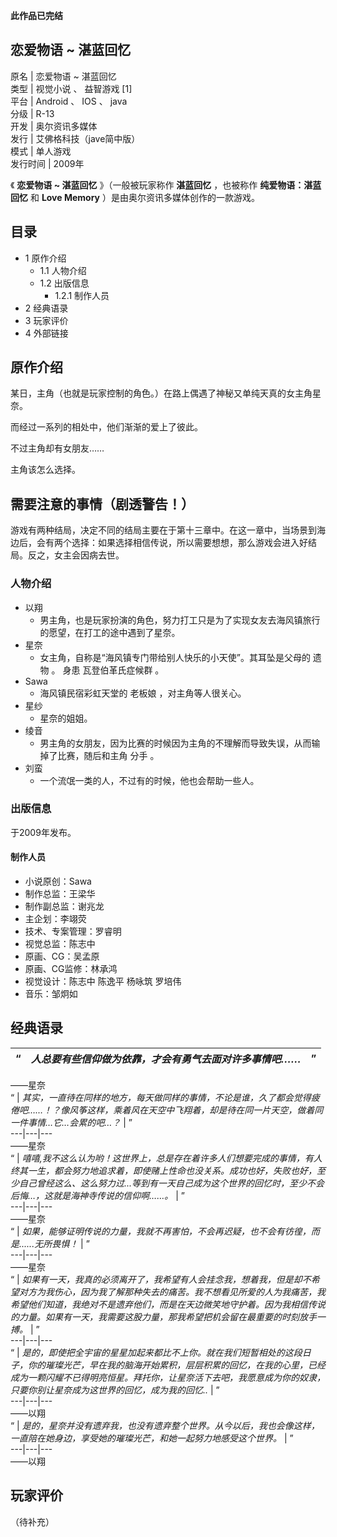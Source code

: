 **此作品已完结**

恋爱物语 ~ 湛蓝回忆  
---  
原名  |  恋爱物语 ~ 湛蓝回忆   
类型  |  视觉小说  、  益智游戏  [1]   
平台  |  Android  、  IOS  、  java   
分级  |  R-13   
开发  |  奥尔资讯多媒体   
发行  |  艾佛格科技（jave简中版）   
模式  |  单人游戏   
发行时间  |  2009年   
  
《 **恋爱物语 ~ 湛蓝回忆** 》（一般被玩家称作 **湛蓝回忆** ，也被称作 **纯爱物语：湛蓝回忆** 和 **Love Memory**
）是由奥尔资讯多媒体创作的一款游戏。

##  目录

  * 1  原作介绍 
    * 1.1  人物介绍 
    * 1.2  出版信息 
      * 1.2.1  制作人员 
  * 2  经典语录 
  * 3  玩家评价 
  * 4  外部链接 

##  原作介绍

某日，主角（也就是玩家控制的角色。）在路上偶遇了神秘又单纯天真的女主角星奈。

而经过一系列的相处中，他们渐渐的爱上了彼此。

不过主角却有女朋友……

主角该怎么选择。

需要注意的事情（剧透警告！）  
---  
游戏有两种结局，决定不同的结局主要在于第十三章中。在这一章中，当场景到海边后，会有两个选择：如果选择相信传说，所以需要想想，那么游戏会进入好结局。反之，女主会因病去世。  
  
###  人物介绍

  * 以翔 
    * 男主角，也是玩家扮演的角色，努力打工只是为了实现女友去海风镇旅行的愿望，在打工的途中遇到了星奈。 
  * 星奈 
    * 女主角，自称是“海风镇专门带给别人快乐的小天使”。其耳坠是父母的  遗物  。  身患  瓦登伯革氏症候群  。 
  * Sawa 
    * 海风镇民宿彩虹天堂的  老板娘  ，对主角等人很关心。 
  * 星纱 
    * 星奈的姐姐。 
  * 绫音 
    * 男主角的女朋友，因为比赛的时候因为主角的不理解而导致失误，从而输掉了比赛，随后和主角  分手  。 
  * 刘蛮 
    * 一个流氓一类的人，不过有的时候，他也会帮助一些人。 

###  出版信息

于2009年发布。

####  制作人员

  * 小说原创：Sawa 
  * 制作总监：王梁华 
  * 制作副总监：谢兆龙 
  * 主企划：李翊荧 
  * 技术、专案管理：罗睿明 
  * 视觉总监：陈志中 
  * 原画、CG：吴孟原 
  * 原画、CG监修：林承鸿 
  * 视觉设计：陈志中 陈逸平 杨咏筑 罗培伟 
  * 音乐：邹炯如 

##  经典语录

“  |  _人总要有些信仰做为依靠，才会有勇气去面对许多事情吧……_ |  ”   
---|---|---  
——星奈  
“  |  _其实，一直待在同样的地方，每天做同样的事情，不论是谁，久了都会觉得疲倦吧……！？像风筝这样，乘着风在天空中飞翔着，却是待在同一片天空，做着同一件事情…它…会累的吧…？_ |  ”   
---|---|---  
——星奈  
“  |  _嘻嘻,我不这么认为哟！这世界上，总是存在着许多人们想要完成的事情，有人终其一生，都会努力地追求着，即使赌上性命也没关系。成功也好，失败也好，至少自己曾经这么、这么努力过...等到有一天自己成为这个世界的回忆时，至少不会后悔…，这就是海神寺传说的信仰啊……。_ |  ”   
---|---|---  
——星奈  
“  |  _如果，能够证明传说的力量，我就不再害怕，不会再迟疑，也不会有彷徨，而是......无所畏惧！_ |  ”   
---|---|---  
——星奈  
“  |  _如果有一天，我真的必须离开了，我希望有人会挂念我，想着我，但是却不希望对方为我伤心，因为我了解那种失去的痛苦。我不想看见所爱的人为我痛苦，我希望他们知道，我绝对不是遗弃他们，而是在天边微笑地守护着。因为我相信传说的力量。如果有一天，我需要这股力量，那我希望把机会留在最重要的时刻放手一搏。_ |  ”   
---|---|---  
“  |  _是的，即使把全宇宙的星星加起来都比不上你。就在我们短暂相处的这段日子，你的璀璨光芒，早在我的脑海开始累积，层层积累的回忆，在我的心里，已经成为一颗闪耀不已得明亮恒星。拜托你，让星奈活下去吧，我愿意成为你的奴隶，只要你别让星奈成为这世界的回忆，成为我的回忆.._ |  ”   
---|---|---  
——以翔  
“  |  _是的，星奈并没有遗弃我，也没有遗弃整个世界。从今以后，我也会像这样，一直陪在她身边，享受她的璀璨光芒，和她一起努力地感受这个世界。_ |  ”   
---|---|---  
——以翔  
  
##  玩家评价

（待补充）